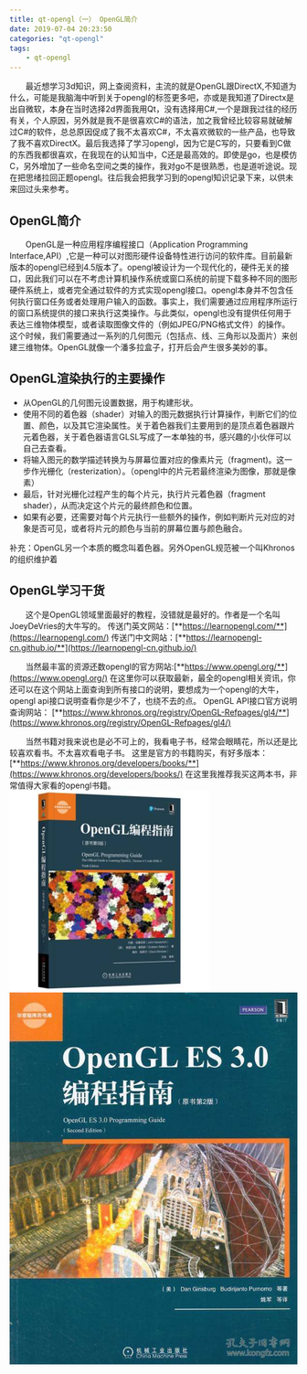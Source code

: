 ```yaml
---
title: qt-opengl（一） OpenGL简介
date: 2019-07-04 20:23:50
categories: "qt-opengl"
tags:
	- qt-opengl
---
```

&emsp;&emsp;最近想学习3d知识，网上查阅资料，主流的就是OpenGL跟DirectX,不知道为什么，可能是我脑海中听到关于opengl的标签更多吧，亦或是我知道了Directx是出自微软，本身在当时选择2d界面我用Qt，没有选择用C#,一个是跟我过往的经历有关，个人原因，另外就是我不是很喜欢C#的语法，加之我曾经比较容易就破解过C#的软件，总总原因促成了我不太喜欢C#，不太喜欢微软的一些产品，也导致了我不喜欢DirectX。最后我选择了学习opengl，因为它是C写的，只要看到C做的东西我都很喜欢，在我现在的认知当中，C还是最高效的。即使是go，也是模仿C，另外增加了一些命名空间之类的操作，我对go不是很熟悉，也是道听途说。现在把思绪拉回正题opengl。往后我会把我学习到的opengl知识记录下来，以供未来回过头来参考。<!-- more -->

## OpenGL简介
&emsp;&emsp;OpenGL是一种应用程序编程接口（Application Programming Interface,API）,它是一种可以对图形硬件设备特性进行访问的软件库。目前最新版本的opengl已经到4.5版本了。opengl被设计为一个现代化的，硬件无关的接口，因此我们可以在不考虑计算机操作系统或窗口系统的前提下载多种不同的图形硬件系统上，或者完全通过软件的方式实现opengl接口。opengl本身并不包含任何执行窗口任务或者处理用户输入的函数。事实上，我们需要通过应用程序所运行的窗口系统提供的接口来执行这类操作。与此类似，opengl也没有提供任何用于表达三维物体模型，或者读取图像文件的（例如JPEG/PNG格式文件）的操作。这个时候，我们需要通过一系列的几何图元（包括点、线、三角形以及面片）来创建三维物体。OpenGL就像一个潘多拉盒子，打开后会产生很多美妙的事。
## OpenGL渲染执行的主要操作
* 从OpenGL的几何图元设置数据，用于构建形状。
* 使用不同的着色器（shader）对输入的图元数据执行计算操作，判断它们的位置、颜色，以及其它渲染属性。关于着色器我们主要用到的是顶点着色器跟片元着色器，关于着色器语言GLSL写成了一本单独的书，感兴趣的小伙伴可以自己去查看。
* 将输入图元的数学描述转换为与屏幕位置对应的像素片元（fragment)。这一步作光栅化（resterization）。（opengl中的片元若最终渲染为图像，那就是像素）
* 最后，针对光栅化过程产生的每个片元，执行片元着色器（fragment shader），从而决定这个片元的最终颜色和位置。
* 如果有必要，还需要对每个片元执行一些额外的操作，例如判断片元对应的对象是否可见，或者将片元的颜色与当前的屏幕位置与颜色融合。

补充：OpenGL另一个本质的概念叫着色器。另外OpenGL规范被一个叫Khronos的组织维护着


## OpenGL学习干货
&emsp;&emsp;这个是OpenGL领域里面最好的教程，没错就是最好的。作者是一个名叫JoeyDeVries的大牛写的。
传送门英文网站：[**https://learnopengl.com/**](https://learnopengl.com/)
传送门中文网站：[**https://learnopengl-cn.github.io/**](https://learnopengl-cn.github.io/)

&emsp;&emsp;当然最丰富的资源还数opengl的官方网站:[**https://www.opengl.org/**](https://www.opengl.org/) 
在这里你可以获取最新，最全的opengl相关资讯，你还可以在这个网站上面查询到所有接口的说明，要想成为一个opengl的大牛，opengl api接口说明查看你是少不了，也绕不去的点。
OpenGL API接口官方说明查询网站：
[**https://www.khronos.org/registry/OpenGL-Refpages/gl4/**](https://www.khronos.org/registry/OpenGL-Refpages/gl4/)

&emsp;&emsp;当然书籍对我来说也是必不可上的，我看电子书，经常会眼睛花，所以还是比较喜欢看书。不太喜欢看电子书。
这里是官方的书籍购买，有好多版本：
[**https://www.khronos.org/developers/books/**](https://www.khronos.org/developers/books/)
在这里我推荐我买这两本书，非常值得大家看的opengl书籍。
<img src="../image/opengl/introduction/opengl9.jpg">
<img src="../image/opengl/introduction/opengles3.jpg">

